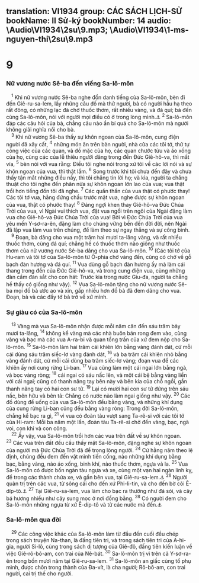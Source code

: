 translation: VI1934
group: CÁC SÁCH LỊCH-SỬ
bookName: II Sử-ký 
bookNumber: 14
audio: \Audio\VI1934\2su\9.mp3; \Audio\VI1934\1-ms-nguyen-thi\2su\9.mp3
-------

<div class="title"><h1>9</h1><h3>Nữ vương nước Sê-ba đến viếng Sa-lô-môn</h3></div>
<span class="verse 2su_9_1"> <sup>1</sup> Khi nữ vương nước Sê-ba nghe đồn danh tiếng của Sa-lô-môn, bèn đi đến Giê-ru-sa-lem, lấy những câu đố mà thử người, bà có người hầu hạ theo rất đông, có những lạc đà chở thuốc thơm, rất nhiều vàng, và đá quí; bà đến cùng Sa-lô-môn, nói với người mọi điều có ở trong lòng mình.<a data-toggle="tooltip" data-placement="bottom" title="Mat 12:42; Lu 11:31">⚓</a></span>
<span class="verse 2su_9_2"><sup>2</sup> Sa-lô-môn đáp các câu hỏi của bà, chẳng câu nào ẩn bí quá cho Sa-lô-môn mà người không giải nghĩa nổi cho bà. <br/></span>
<span class="verse 2su_9_3"> <sup>3</sup> Khi nữ vương Sê-ba thấy sự khôn ngoan của Sa-lô-môn, cung điện người đã xây cất, </span>
<span class="verse 2su_9_4"><sup>4</sup> những món ăn trên bàn người, nhà cửa các tôi tớ, thứ tự công việc của các quan, và đồ mặc của họ, các quan chước tửu và áo xống của họ, cùng các của lễ thiêu người dâng trong đền Đức Giê-hô-va, thì mất vía, </span>
<span class="verse 2su_9_5"><sup>5</sup> bèn nói với vua rằng: Điều tôi nghe nói trong xứ tôi về các lời nói và sự khôn ngoan của vua, thì thật lắm. </span>
<span class="verse 2su_9_6"><sup>6</sup> Song trước khi tôi chưa đến đây và chưa thấy tận mắt những điều nầy, thì tôi chẳng tin lời họ; và kìa, người ta chẳng thuật cho tôi nghe đến phân nửa sự khôn ngoan lớn lao của vua; vua thật trổi hơn tiếng đồn tôi đã nghe. </span>
<span class="verse 2su_9_7"><sup>7</sup> Các quần thần của vua thật có phước thay! Các tôi tớ vua, hằng đứng chầu trước mặt vua, nghe được sự khôn ngoan của vua, thật có phước thay! </span>
<span class="verse 2su_9_8"><sup>8</sup> Đáng ngợi khen thay Giê-hô-va Đức Chúa Trời của vua, vì Ngài vui thích vua, đặt vua ngồi trên ngôi của Ngài đặng làm vua cho Giê-hô-va Đức Chúa Trời của vua! Bởi vì Đức Chúa Trời của vua yêu mến Y-sơ-ra-ên, đặng làm cho chúng vững bền đến đời đời, nên Ngài đã lập vua làm vua trên chúng, để làm theo sự ngay thẳng và sự công bình. <br/></span>
<span class="verse 2su_9_9"> <sup>9</sup> Đoạn, bà dâng cho vua một trăm hai mươi ta-lâng vàng, và rất nhiều thuốc thơm, cùng đá quí; chẳng hề có thuốc thơm nào giống như thuốc thơm của nữ vương nước Sê-ba dâng cho vua Sa-lô-môn. </span>
<span class="verse 2su_9_10"><sup>10</sup> (Các tôi tớ của Hu-ram và tôi tớ của Sa-lô-môn từ Ô-phia chở vàng đến, cũng có chở về gỗ bạch đàn hương và đá quí. </span>
<span class="verse 2su_9_11"><sup>11</sup> Vua dùng gỗ bạch đàn hương ấy mà làm cái thang trong đền của Đức Giê-hô-va, và trong cung điện vua, cùng những đàn cầm đàn sắt cho con hát: Trước kia trong nước Giu-đa, người ta chẳng hề thấy có giống như vậy). </span>
<span class="verse 2su_9_12"><sup>12</sup> Vua Sa-lô-môn tặng cho nữ vương nước Sê-ba mọi đồ bà ước ao và xin, gấp nhiều hơn đồ bà đã đem dâng cho vua. Đoạn, bà và các đầy tớ bà trở về xứ mình. <br/></span>
<div class="title"><h3>Sự giàu có của Sa-lô-môn</h3></div>
<span class="verse 2su_9_13"> <sup>13</sup> Vàng mà vua Sa-lô-môn nhận được mỗi năm cân đến sáu trăm bảy mươi ta-lâng, </span>
<span class="verse 2su_9_14"><sup>14</sup> không kể vàng mà các nhà buôn bán rong đem vào, cùng vàng và bạc mà các vua A-ra-bi và quan tổng trấn của xứ đem nộp cho Sa-lô-môn. </span>
<span class="verse 2su_9_15"><sup>15</sup> Sa-lô-môn làm hai trăm cái khiên lớn bằng vàng đánh dát, cứ mỗi cái dùng sáu trăm siếc-lơ vàng đánh dát, </span>
<span class="verse 2su_9_16"><sup>16</sup> và ba trăm cái khiên nhỏ bằng vàng đánh dát, cứ mỗi cái dùng ba trăm siếc-lơ vàng; đoạn vua để các khiên ấy nơi cung rừng Li-ban. </span>
<span class="verse 2su_9_17"><sup>17</sup> Vua cũng làm một cái ngai lớn bằng ngà, và bọc vàng ròng; </span>
<span class="verse 2su_9_18"><sup>18</sup> cái ngai có sáu nấc lên, và một cái bệ bằng vàng liền với cái ngai; cũng có thanh nâng tay bên này và bên kia của chỗ ngồi, gần thanh nâng tay có hai con sư tử. </span>
<span class="verse 2su_9_19"><sup>19</sup> Lại có mười hai con sư tử đứng trên sáu nấc, bên hữu và bên tả: Chẳng có nước nào làm ngai giống như vậy. </span>
<span class="verse 2su_9_20"><sup>20</sup> Các đồ dùng để uống của vua Sa-lô-môn đều bằng vàng, và những khí dụng của cung rừng Li-ban cũng đều bằng vàng ròng: Trong đời Sa-lô-môn, chẳng kể bạc ra gì, </span>
<span class="verse 2su_9_21"><sup>21</sup> vì vua có đoàn tàu vượt sang Ta-rê-si với các tôi tớ của Hi-ram: Mỗi ba năm một lần, đoàn tàu Ta-rê-si chở đến vàng, bạc, ngà voi, con khỉ và con công. <br/></span>
<span class="verse 2su_9_22"> <sup>22</sup> Ấy vậy, vua Sa-lô-môn trổi hơn các vua trên đất về sự khôn ngoan. </span>
<span class="verse 2su_9_23"><sup>23</sup> Các vua trên đất đều cầu thấy mặt Sa-lô-môn, đặng nghe sự khôn ngoan của người mà Đức Chúa Trời đã để trong lòng người. </span>
<span class="verse 2su_9_24"><sup>24</sup> Cứ hằng năm theo lệ định, chúng đều đem đến vật mình tiến cống, nào những khí dụng bằng bạc, bằng vàng, nào áo xống, binh khí, nào thuốc thơm, ngựa và la. </span>
<span class="verse 2su_9_25"><sup>25</sup> Vua Sa-lô-môn có được bốn ngàn tàu ngựa và xe, cùng một vạn hai ngàn lính kỵ, để trong các thành chứa xe, và gần bên vua, tại Giê-ru-sa-lem.<a data-toggle="tooltip" data-placement="bottom" title="1Vua 4:26">⚓</a></span>
<span class="verse 2su_9_26"><sup>26</sup> Người quản trị trên các vua, từ sông cái cho đến xứ Phi-li-tin, và cho đến bờ cõi Ê-díp-tô.<a data-toggle="tooltip" data-placement="bottom" title="Sa 15:18; 1Vua 4:21">⚓</a></span>
<span class="verse 2su_9_27"><sup>27</sup> Tại Giê-ru-sa-lem, vua làm cho bạc ra thường như đá sỏi, và cây bá hương nhiều như cây sung mọc ở nơi đồng bằng. </span>
<span class="verse 2su_9_28"><sup>28</sup> Có người đem cho Sa-lô-môn những ngựa từ xứ Ê-díp-tô và từ các nước mà đến.<a data-toggle="tooltip" data-placement="bottom" title="Phu 17:16">⚓</a><br/></span>
<div class="title"><h3>Sa-lô-môn qua đời</h3></div>
<span class="verse 2su_9_29"> <sup>29</sup> Các công việc khác của Sa-lô-môn làm từ đầu đến cuối đều chép trong sách truyện Na-than, là đấng tiên tri, và trong sách tiên tri của A-hi-gia, người Si-lô, cùng trong sách dị tượng của Giê-đô, đấng tiên kiến luận về việc Giê-rô-bô-am, con trai của Nê-bát. </span>
<span class="verse 2su_9_30"><sup>30</sup> Sa-lô-môn trị vì trên cả Y-sơ-ra-ên trong bốn mươi năm tại Giê-ru-sa-lem. </span>
<span class="verse 2su_9_31"><sup>31</sup> Sa-lô-môn an giấc cùng tổ phụ mình, được chôn trong thành của Đa-vít, là cha người; Rô-bô-am, con trai người, cai trị thế cho người. <br/></span>
